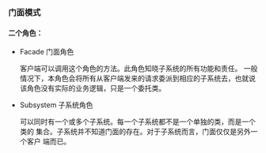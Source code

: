 ### 门面模式

#### 二个角色：

- Facade 门面角色

    客户端可以调用这个角色的方法。此角色知晓子系统的所有功能和责任。
    一般情况下，本角色会将所有从客户端发来的请求委派到相应的子系统去，也就说
    该角色没有实际的业务逻辑，只是一个委托类。
- Subsystem 子系统角色

    可以同时有一个或多个子系统。每一个子系统都不是一个单独的类，而是一个类的
    集合。子系统并不知道门面的存在。对于子系统而言，门面仅仅是另外一个客户
    端而已。